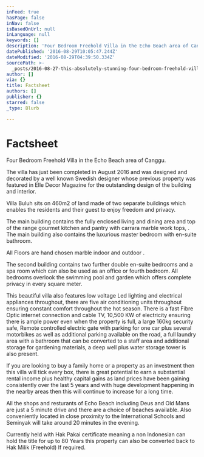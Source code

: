 ```yaml
---
inFeed: true
hasPage: false
inNav: false
isBasedOnUrl: null
inLanguage: null
keywords: []
description: 'Four Bedroom Freehold Villa in the Echo Beach area of Canggu. '
datePublished: '2016-08-29T10:05:47.244Z'
dateModified: '2016-08-29T04:39:50.334Z'
sourcePath: >-
  _posts/2016-08-27-this-absolutely-stunning-four-bedroom-freehold-villa-in-the.md
author: []
via: {}
title: Factsheet
authors: []
publisher: {}
starred: false
_type: Blurb

---
```

# Factsheet

Four Bedroom Freehold Villa in the Echo Beach area of Canggu. 

The villa has just been completed in August 2016 and was designed and decorated by a well known Swedish designer whose previous property was featured in Elle Decor Magazine for the outstanding design of the building and interior. 

Villa Buluh   sits on 460m2 of land made of two separate buildings which enables the residents and their guest to enjoy freedom and privacy.

The main building contains the fully enclosed living and dining area and top of the range gourmet kitchen and pantry with carrara marble work tops, . The main building also contains the luxurious master bedroom with en-suite bathroom.

All Floors are hand chosen marble indoor and outdoor .

The second building contains two further double en-suite bedrooms and a spa room which can also be used as an office or fourth bedroom. All bedrooms overlook the swimming pool and garden which offers complete privacy in every square meter.

This beautiful villa also features low voltage Led lighting and electrical appliances throughout, there are five air conditioning units throughout ensuring constant comfort throughout the hot season. There is a fast Fibre Optic internet connection and cable TV, 10,500 KW of electricity ensuring there is ample power even when the property is full, a large 160kg security safe, Remote controlled electric gate with parking for one car plus several motorbikes as well as additional parking available on the road, a full laundry area with a bathroom that can be converted to a staff area and additional storage for gardening materials, a deep well plus water storage tower is also present.

If you are looking to buy a family home or a property as an investment then this villa will tick every box, there is great potential to earn a substantial rental income plus healthy capital gains as land prices have been gaining consistently over the last 5 years and with huge development happening in the nearby areas then this will continue to increase for a long time. 

All the shops and resturants of Echo Beach including Deus and Old Mans are just a 5 minute drive and there are a choice of beaches available. Also conveniently located in close proximity to the International Schools and Seminyak will take around 20 minutes in the evening.

Currently held with Hak Pakai certificate meaning a non Indonesian can hold the title for up to 80 Years this property can also be converted back to Hak Milik (Freehold) If required.